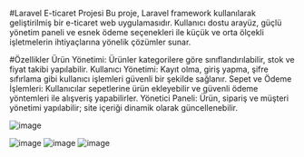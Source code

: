 #Laravel E-ticaret Projesi
Bu proje, Laravel framework kullanılarak geliştirilmiş bir e-ticaret web uygulamasıdır. Kullanıcı dostu arayüz, güçlü yönetim paneli ve esnek ödeme seçenekleri ile küçük ve orta ölçekli işletmelerin ihtiyaçlarına yönelik çözümler sunar.

#Özellikler
Ürün Yönetimi: Ürünler kategorilere göre sınıflandırılabilir, stok ve fiyat takibi yapılabilir.
Kullanıcı Yönetimi: Kayıt olma, giriş yapma, şifre sıfırlama gibi kullanıcı işlemleri güvenli bir şekilde sağlanır.
Sepet ve Ödeme İşlemleri: Kullanıcılar sepetlerine ürün ekleyebilir ve güvenli ödeme yöntemleri ile alışveriş yapabilirler.
Yönetici Paneli: Ürün, sipariş ve müşteri yönetimi yapılabilir; site içeriği dinamik olarak güncellenebilir.


![image](https://github.com/user-attachments/assets/6d2ef0a4-0e5a-4f70-b25a-2c3906113b36)
 
![image](https://github.com/user-attachments/assets/de5d09f5-bd2f-470e-842a-cde74872be06)
![image](https://github.com/user-attachments/assets/0bcf93ec-d74f-47c3-bb0a-1cb07f50f816)
![image](https://github.com/user-attachments/assets/9724cd9a-baf0-4b79-9067-8a5d0a339fa1)
